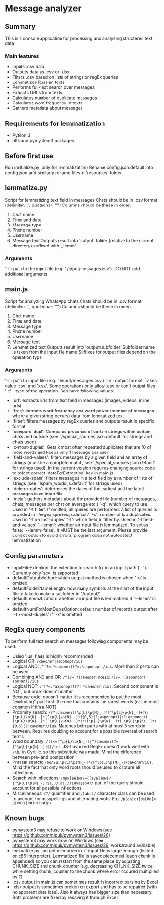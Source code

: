 # Message analyzer

## Summary
This is a console application for processing and analyzing structered text data

### Main features
- Inputs .csv data
- Outputs data as .csv or .xlsx
- Filters .csv based on lists of strings or regEx queries
- Lemmatizes Russian texts
- Performs full-text search over messages
- Extracts URLs from texts
- Calculates number of duplicate messages
- Calculates word frequency in texts
- Gathers metadata about messages

## Requirements for lemmatization
- Python 3
- nltk and pymystem3 packages

## Before first use
Run innitialize.py (only for lemmatization)
Rename config.json.default into config.json and similarly rename files in 'resources' folder

## lemmatize.py
Script for lemmatizing text field in messages
Chats should be in .csv format (delimiter: ',', quotechar: '"')
Columns should be these in order:
1. Chat name
2. Time and date
3. Message type
4. Phone number
5. Username
6. Message text
Outputs result into 'output' folder (relative to the current directory) suffixed with '_lemm'

### Arguments
'-i': path to the input file (e.g. './input/messages.csv'). DO NOT add additional arguments

## main.js
Script for analyzing WhatsApp chats
Chats should be in .csv format (delimiter: ',', quotechar: '"')
Columns should be these in order:
1. Chat name
2. Time and date
3. Message type
4. Phone number
5. Username
6. Message text
7. Lemmatized text
Outputs result into 'output/subfolder'
Subfolder name is taken from the input file name
Suffixes for output files depend on the operation type

### Arguments
'-i': path to input file (e.g. './input/messages.csv')
'-o': output format. Takes value 'csv' and 'xlsx'. Some operations only allow .csv or don't output files
'-t' - type of the operation. Can have following values:
- 'url': extracts urls from text field in messages (images, videos, inline urls)
- 'freq': extracts word frequency and word power (number of messages where a given string occurs) data from lemmatized text
- 'filter': filters messages by regEx queries and outputs result in specific format
- 'compare-dupl': Compares presence of certain strings within certain chats and outside (see './special_sources.json.default' for strings and chats used)
- 'x-most-duples': Gets x most often repeated duplicates that are 10 of more words and keeps only 1 message per user
- 'field-and-values': filters messages by a given field and an array of strings (must be a complete match, see './special_sources.json.default' for strings used). In the current version requires changing source code to select correct 'dataForExtraction' key in main.js
- 'exclude-spam': filters messages in a text field by a number of lists of strings (see './spam_words.js.default' for strings used)
- 'determ-dates': determines the dates of the earliest and the latest messages in an input file
- 'meta': gathers metadata about the provided file (number of messages, chats, messages per chat on average etc.)
'-q': which query to use. Used in '-t filter'. If omitted, all queres are performed. A list of queries is provided in './regex_queries.js.default'
'-x': number of top duplicates. Used in '-t x-most-duples'
'-f': which field to filter by. Used in '-t field-and-values'
'--lemm': whether an input file is lemmatized. To set as false: '--lemm=false'. It MUST be the last argument. Please provide correct option to avoid errors, program does not autodetect lemmatization

## Config parameters
- inputFileExtention: the extention to search for in an input path ('-i'). Currently only 'scv' is supported
- defaultOutputMethod: which output method is chosen when '-o' is omitted
- defaultFolderNameLength: how many symbols at the start of the input file to take to make a subfolder in './output/'
- defaultLemmatization: whether an input file is lemmatized if '--lemm' is omitted
- defaultNumForMostDuplsOption: default number of records output after '-t x-most-duples' if '-x' is omitted

## RegEx query components
To perform full text search on messages following components may be used:
- Using 'ius' flags is highly recommended
- Logical OR: `/самолет|аэропорт/ius`
- Logical AND: `/^(?=.*самолет)(?=.*аэропорт)/ius`. More than 2 parts can be used
- Combining AND and OR: `/^(?=.*(самолет|поезд))(?=.*(аэропорт|вокзал))/ius`
- Logical NOT: `/^(?=.*аэропорт)(?!.*самолет)/ius`. Second component is NOT, but order doesn't matter
- Because order doesn't matter it is reccomended to put the most "excluding" part first: the one that contains the rarest words (or the most common if it's a NOT)
- Proximity search: `/(?:самолет)[\p{L}\p{N}_-]*[^\p{L}\p{N}_-]+(?:[\p{L}\p{N}_-]+[^\p{L}\p{N}_-]+){0,5}(?:аэропорт)|(?:аэропорт)[\p{L}\p{N}_-]*[^\p{L}\p{N}_-]+(?:[\p{L}\p{N}_-]+[^\p{L}\p{N}_-]+){0,5}(?:самолет)/ius`. Matches both parts with at most 5 words in between. Requires doubling to account for a possible reversal of search terms
- Word boundary: `/(?<=[^\p{L}\p{N}_-]|^)самолет(?=[^\p{L}\p{N}_-]|$)/ius`. JS-flavoured RegEx doesn't work well with `/\b/` in Cyrillic, so this substitute was made. Mind the difference between pre- and postposition
- Phrasal search: `/больш[\p{L}\p{N}_-]*?[^\p{L}\p{N}_-]+самолет/ius`. Mind the fact that only word roots should be used to capture all inflections
- Search with inflections: `/при[её]м(?=([ауе]|ом)?[^\p{L}\p{N}_-]|$)))/uis`. `/([ауе]|ом)/` part of the query should account for all possible inflections
- Miscellaneous: `/?/` quantifier and `/[abc]/` character class can be used to account for misspellings and alternating roots. E.g. `/р[оа]ст|за[йе]к|д[еи]з[еи]нт[еи]р/`

## Known bugs
- pymystem3 may refuse to work on Windows (see https://github.com/nlpub/pymystem3/issues/26)
- pymystem3 may work slow on Windows (see https://github.com/nlpub/pymystem3/issues/29, workaround available)
- lemmatize.py can get memoryError if input file is large enough (tested on x86 interpreter). Lemmatized file is saved piecemeal (each chunk is appended) so you can restart from the same place by adjusting CHUNK_SIZE and chunk_counter (e.g. decreasing CHUNK_SIZE twice while setting chunk_counter to the chunk where error occured multiplied by 2)
- .csv output in main.js can sometimes result in incorrect parsing by Excel
- .xlsx output is sometimes broken on export and has to be repaired (with no apparent data loss). Also it always has bigger size than necessary. Both problems are fixed by resaving it through Excel
